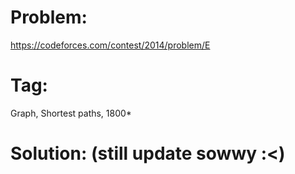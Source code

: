 # Problem:
https://codeforces.com/contest/2014/problem/E
# Tag:
Graph, Shortest paths, 1800*
# Solution: (still update sowwy :<)
